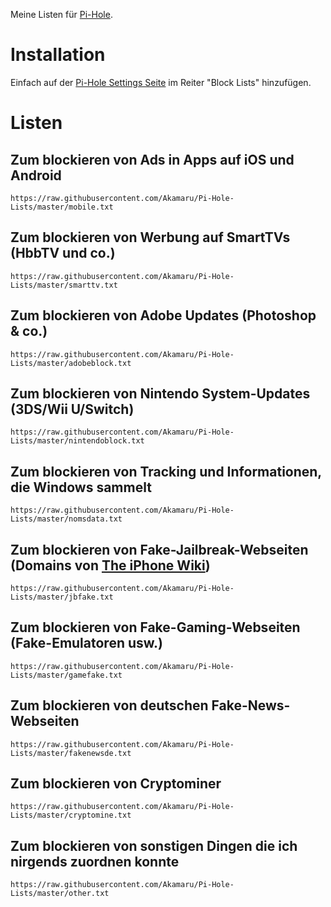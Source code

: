 Meine Listen für [Pi-Hole](https://github.com/pi-hole/pi-hole).

# Installation
Einfach auf der [Pi-Hole Settings Seite](http://pi.hole/admin/settings.php?tab=blocklists) im Reiter "Block Lists" hinzufügen.

# Listen
## Zum blockieren von Ads in Apps auf iOS und Android
`https://raw.githubusercontent.com/Akamaru/Pi-Hole-Lists/master/mobile.txt`
## Zum blockieren von Werbung auf SmartTVs (HbbTV und co.)
`https://raw.githubusercontent.com/Akamaru/Pi-Hole-Lists/master/smarttv.txt`
## Zum blockieren von Adobe Updates (Photoshop & co.)
`https://raw.githubusercontent.com/Akamaru/Pi-Hole-Lists/master/adobeblock.txt`
## Zum blockieren von Nintendo System-Updates (3DS/Wii U/Switch)
`https://raw.githubusercontent.com/Akamaru/Pi-Hole-Lists/master/nintendoblock.txt`
## Zum blockieren von Tracking und Informationen, die Windows sammelt
`https://raw.githubusercontent.com/Akamaru/Pi-Hole-Lists/master/nomsdata.txt`
## Zum blockieren von Fake-Jailbreak-Webseiten (Domains von [The iPhone Wiki](https://www.theiphonewiki.com/wiki/Scam_Jailbreaks_and_Unlocks))
`https://raw.githubusercontent.com/Akamaru/Pi-Hole-Lists/master/jbfake.txt`
## Zum blockieren von Fake-Gaming-Webseiten (Fake-Emulatoren usw.)
`https://raw.githubusercontent.com/Akamaru/Pi-Hole-Lists/master/gamefake.txt`
## Zum blockieren von deutschen Fake-News-Webseiten
`https://raw.githubusercontent.com/Akamaru/Pi-Hole-Lists/master/fakenewsde.txt`
## Zum blockieren von Cryptominer
`https://raw.githubusercontent.com/Akamaru/Pi-Hole-Lists/master/cryptomine.txt`
## Zum blockieren von sonstigen Dingen die ich nirgends zuordnen konnte
`https://raw.githubusercontent.com/Akamaru/Pi-Hole-Lists/master/other.txt`